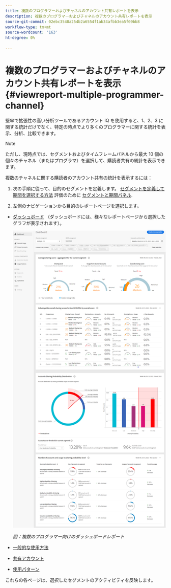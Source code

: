```yaml
---
title: 複数のプログラマーおよびチャネルのアカウント共有レポートを表示
description: 複数のプログラマーおよびチャネルのアカウント共有レポートを表示
source-git-commit: 02ebc3548a254b2a6554f1ab34afbb3ea5f09bb8
workflow-type: tm+mt
source-wordcount: '163'
ht-degree: 0%

---
```


# 複数のプログラマーおよびチャネルのアカウント共有レポートを表示 {#viewreport-multiple-programmer-channel}

堅牢で拡張性の高い分析ツールであるアカウント IQ を使用すると、1、2、3 に関する統計だけでなく、特定の時点でより多くのプログラマーに関する統計を表示、分析、比較できます。

>[!NOTE]
>
>ただし、現時点では、セグメントおよびタイムフレームパネルから最大 10 個の個々のチャネル（またはプログラマ）を選択して、購読者共有の統計を表示できます。

複数のチャネルに関する購読者のアカウント共有の統計を表示するには：

1. 次の手順に従って、目的のセグメントを定義します。 [セグメントを定義して期間を選択する方法](/help/AccountIQ/howto-select-segment-timeframe.md) 評価のために [セグメントと期間パネル](/help/AccountIQ/segments-timeframe.md).

1. 左側のナビゲーションから目的のレポートページを選択します。

* [ダッシュボード](/help/AccountIQ/dashboard.md) （ダッシュボードには、様々なレポートページから選択したグラフが表示されます）。

  ![](assets/mult-prog-dashboard.png)

  *図：複数のプログラマー向けのダッシュボードレポート*

* [一般的な使用方法](/help/AccountIQ/general-usage-reports.md)

* [共有アカウント](/help/AccountIQ/shared-acc-reports.md)

* [使用パターン](/help/AccountIQ/usage-patterns.md)

これらの各ページは、選択したセグメントのアクティビティを反映します。
